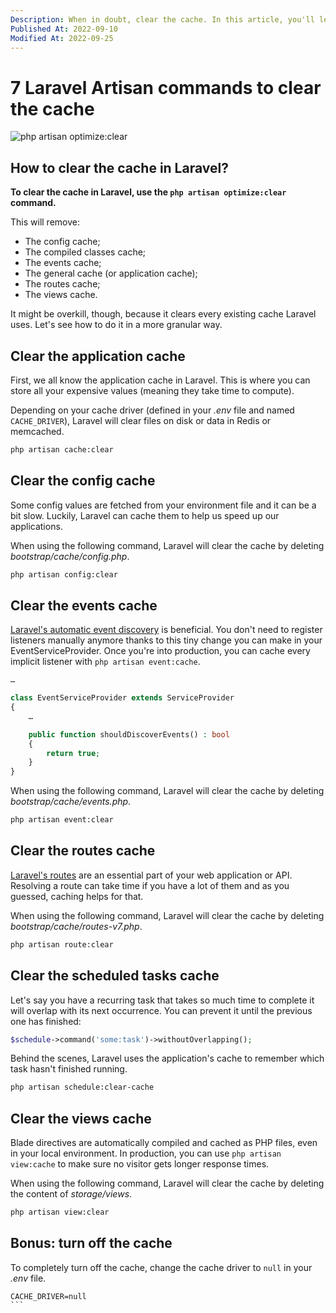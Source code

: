 ```yaml
---
Description: When in doubt, clear the cache. In this article, you'll learn about to clear every cache Laravel uses, but we'll also see how to clear them granularly.
Published At: 2022-09-10
Modified At: 2022-09-25
---
```


# 7 Laravel Artisan commands to clear the cache

![php artisan optimize:clear](https://res.cloudinary.com/benjamin-crozat/image/upload/dpr_auto,f_auto,q_auto,w_auto/v1666818684/benjamincrozat.com/bd669d2b0fca08ff03f3b8856be761c20f2e4ad7_havkj7.png)

## How to clear the cache in Laravel?

**To clear the cache in Laravel, use the `php artisan optimize:clear` command.**

This will remove:
- The config cache;
- The compiled classes cache;
- The events cache;
- The general cache (or application cache);
- The routes cache;
- The views cache.

It might be overkill, though, because it clears every existing cache Laravel uses. Let's see how to do it in a more granular way.

## Clear the application cache

First, we all know the application cache in Laravel. This is where you can store all your expensive values (meaning they take time to compute).

Depending on your cache driver (defined in your *.env* file and named `CACHE_DRIVER`), Laravel will clear files on disk or data in Redis or memcached.

```bash
php artisan cache:clear
```

## Clear the config cache

Some config values are fetched from your environment file and it can be a bit slow. Luckily, Laravel can cache them to help us speed up our applications.

When using the following command, Laravel will clear the cache by deleting *bootstrap/cache/config.php*.

```bash
php artisan config:clear
```

## Clear the events cache

[Laravel's automatic event discovery](https://laravel.com/docs/9.x/events#event-discovery) is beneficial. You don't need to register listeners manually anymore thanks to this tiny change you can make in your EventServiceProvider. Once you're into production, you can cache every implicit listener with `php artisan event:cache`.

```php
…

class EventServiceProvider extends ServiceProvider
{
    …

    public function shouldDiscoverEvents() : bool
    {
        return true;
    }
}
```

When using the following command, Laravel will clear the cache by deleting *bootstrap/cache/events.php*.

```bash
php artisan event:clear
```

## Clear the routes cache

[Laravel's routes](https://laravel.com/docs/9.x/routing) are an essential part of your web application or API. Resolving a route can take time if you have a lot of them and as you guessed, caching helps for that.

When using the following command, Laravel will clear the cache by deleting *bootstrap/cache/routes-v7.php*.

```bash
php artisan route:clear
```

## Clear the scheduled tasks cache

Let's say you have a recurring task that takes so much time to complete it will overlap with its next occurrence. You can prevent it until the previous one has finished:

```php
$schedule->command('some:task')->withoutOverlapping();
```

Behind the scenes, Laravel uses the application's cache to remember which task hasn't finished running.

```bash
php artisan schedule:clear-cache
```

## Clear the views cache

Blade directives are automatically compiled and cached as PHP files, even in your local environment. In production, you can use `php artisan view:cache` to make sure no visitor gets longer response times.

When using the following command, Laravel will clear the cache by deleting the content of *storage/views*.

```bash
php artisan view:clear
```

## Bonus: turn off the cache

To completely turn off the cache, change the cache driver to `null` in your *.env* file.

````
CACHE_DRIVER=null
```
